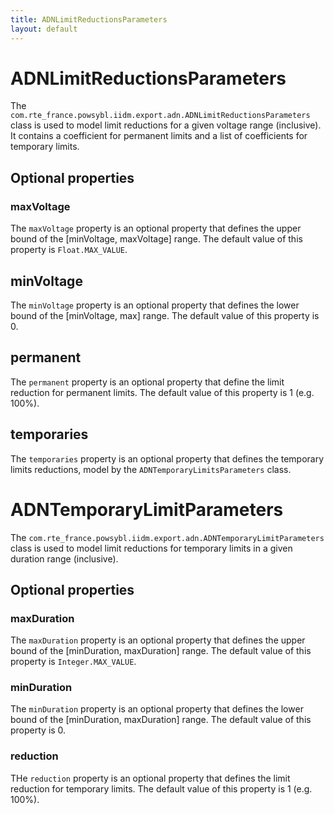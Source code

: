 ```yaml
---
title: ADNLimitReductionsParameters
layout: default
---
```


# ADNLimitReductionsParameters
The `com.rte_france.powsybl.iidm.export.adn.ADNLimitReductionsParameters` class is used to model limit reductions for a
given voltage range (inclusive). It contains a coefficient for permanent limits and a list of coefficients for temporary
limits.

## Optional properties

### maxVoltage
The `maxVoltage` property is an optional property that defines the upper bound of the [minVoltage, maxVoltage] range. The
default value of this property is `Float.MAX_VALUE`.

## minVoltage
The `minVoltage` property is an optional property that defines the lower bound of the [minVoltage, max] range. The
default value of this property is 0.

## permanent
The `permanent` property is an optional property that define the limit reduction for permanent limits. The default value
of this property is 1 (e.g. 100%). 

## temporaries
The `temporaries` property is an optional property that defines the temporary limits reductions, model by the
`ADNTemporaryLimitsParameters` class.

# ADNTemporaryLimitParameters
The `com.rte_france.powsybl.iidm.export.adn.ADNTemporaryLimitParameters` class is used to model limit reductions for
temporary limits in a given duration range (inclusive).

## Optional properties

### maxDuration
The `maxDuration` property is an optional property that defines the upper bound of the [minDuration, maxDuration] range.
The default value of this property is `Integer.MAX_VALUE`.

### minDuration
The `minDuration` property is an optional property that defines the lower bound of the [minDuration, maxDuration] range.
The default value of this property is 0.

### reduction
THe `reduction` property is an optional property that defines the limit reduction for temporary limits. The default
value of this property is 1 (e.g. 100%).
